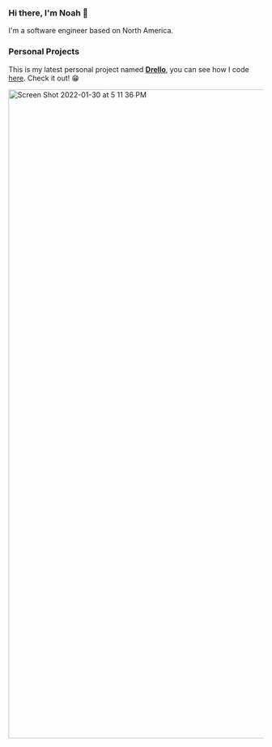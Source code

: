### Hi there, I'm Noah 👋

I'm a software engineer based on North America.

### Personal Projects

This is my latest personal project named [**Drello**](https://github.com/setunas/drello-api#drello-overview), you can see how I code [here](https://github.com/setunas/drello-api). Check it out! 😁

<img width="1280" alt="Screen Shot 2022-01-30 at 5 11 36 PM" src="https://user-images.githubusercontent.com/12164726/152096478-c5afd4dd-1306-464c-a9e2-f326a1b5a198.png">
